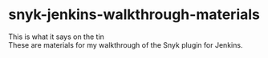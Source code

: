 # snyk-jenkins-walkthrough-materials

This is what it says on the tin
<br>
These are materials for my walkthrough of the Snyk plugin for Jenkins. 
